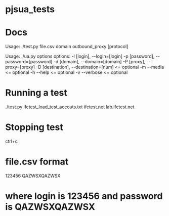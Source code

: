# pjsua_tests

# Docs
Usage:  ./test.py  file.csv domain outbound_proxy [protocol]

Usage: ./ua.py options
          options:
              -l [login],       --login=[login]
              -p [password],    --password=[password]
              -d [domain],      --domain=[domain]
              -P [proxy],       --proxy=[proxy]
              -D [destination], --destination=[num]    <= optional
              -m                --media                <= optional
              -h                --help                 <= optional
              -v                --verbose              <= optional

# Running a test
./test.py ifctest_load_test_accouts.txt ifctest.net lab.ifctest.net

# Stopping test
ctrl+c

# file.csv format
123456 QAZWSXQAZWSX

# where login is 123456 and password is QAZWSXQAZWSX
